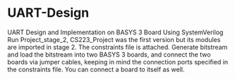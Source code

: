 # UART-Design
UART Design and Implementation on BASYS 3 Board Using SystemVerilog
Run Project_stage_2, CS223_Project was the first version but its modules are imported in stage 2. The constraints file is attached. Generate bitstream and load the bitstream into two BASYS 3 boards, and connect the two boards via jumper cables, keeping in mind the connection ports specified in the constraints file. You can connect a board to itself as well.
